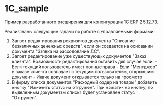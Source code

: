 # 1C_sample
Пример разработанного расширения для конфигурации 1С ERP 2.5.12.73.

Реализованы следующие задачи по работе с управляемыми формами:
1. Запрет редактирования реквизитов документа "Списание безналичных денежных средств", если он создается на основании документа "Заявка на расходование ДС".
2. Запрет редактирование уже существующих документов "Заказ клиента". Возможность редактирования оставить для случае если:
         - Если текущий пользователь имеет полные права
         - Если "Менеджер" в заказе клиента совпадает с текущим пользователем, открывшим документ
         - Иначе документ открывается только на просмотр
3. В форму списка документов "Расходный ордер на товары" добавить кнопку "Изменить статус на отгружен". При нажатии на кнопку, по выделенным документам списка будет установлен статус "Отгружен".
